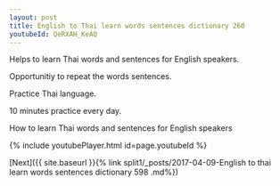 ```yaml
---
layout: post
title: English to Thai learn words sentences dictionary 260 
youtubeId: QeRXAH_KeAQ
---
```

 
 
Helps to learn Thai words and sentences for English speakers.

Opportunitiy to repeat the words sentences. 

Practice Thai language. 
 
10 minutes practice every day. 
 
How to learn Thai words and sentences for English speakers 
 
{% include youtubePlayer.html id=page.youtubeId %}
 
 
[Next]({{ site.baseurl }}{% link  split1/_posts/2017-04-09-English to thai learn words sentences dictionary 598 .md%})
 
